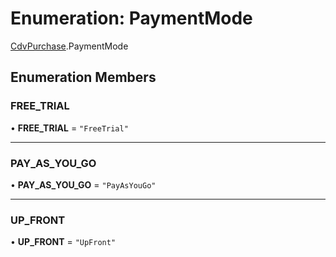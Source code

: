 # Enumeration: PaymentMode

[CdvPurchase](../modules/CdvPurchase.md).PaymentMode

## Enumeration Members

### FREE\_TRIAL

• **FREE\_TRIAL** = ``"FreeTrial"``

___

### PAY\_AS\_YOU\_GO

• **PAY\_AS\_YOU\_GO** = ``"PayAsYouGo"``

___

### UP\_FRONT

• **UP\_FRONT** = ``"UpFront"``
